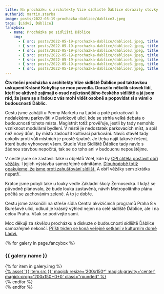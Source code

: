 ```yaml
---
title: Na procházku s architekty Vize sídliště Ďáblice dorazily stovky lidí
authorId: martin.sterba
image: posts/2022-05-19-prochazka-dablice/dablice3.jpeg
tags: [Ládví, Ďáblice]
fancybox:
  - name: Procházka po sídlišti Ďáblice
    img:
      - { src: posts/2022-05-19-prochazka-dablice/dablice1.jpeg, title: Procházka po sídlišti Ďáblice }
      - { src: posts/2022-05-19-prochazka-dablice/dablice2.jpeg, title: Procházka po sídlišti Ďáblice }
      - { src: posts/2022-05-19-prochazka-dablice/dablice3.jpeg, title: Procházka po sídlišti Ďáblice }
      - { src: posts/2022-05-19-prochazka-dablice/dablice4.jpeg, title: Procházka po sídlišti Ďáblice }
      - { src: posts/2022-05-19-prochazka-dablice/dablice5.jpeg, title: Procházka po sídlišti Ďáblice }
      - { src: posts/2022-05-19-prochazka-dablice/dablice6.jpeg, title: Procházka po sídlišti Ďáblice }
      - { src: posts/2022-05-19-prochazka-dablice/dablice7.jpeg, title: Procházka po sídlišti Ďáblice }
---
```


**Čtvrteční procházka s architekty Vize sídliště Ďáblice pod taktovkou uskupení Krásné Kobylisy se moc povedla. Dorazilo několik stovek lidí, kteří se aktivně zajímají o osud nejkrásnějšího českého sídliště a já jsem rád, že jsem se s řadou z vás mohl vidět osobně a popovídat si s vámi o budoucnosti Ďáblic.**

Cestu jsme zahájili u Penny Marketu na Ládví a poté pokračovali k nedalekému parkovišti v Davídkově ulici, kde se strhla velká debata o budoucnosti tohoto místa. Magistrát totiž prověřuje, jestli by tady nemohlo vzniknout modulární bydlení. V místě je nedostatek parkovacích míst, a spíš než nový dům, by místo zasloužit kultivaci parkování. Navíc stavět tady cokoliv proti vůli místních je prostě špatně. Je třeba najít takové řešení, které bude vyhovovat všem. Studie Vize Sídliště Ďáblice tady navíc s žádnou stavbou nepočítá, tak se do toho ani v budoucnu nepouštějme. 

V cestě jsme se zastavili také u objektů Včel, kde by [CPI chtěla postavit obří věžáky](https://praha8.pirati.cz/aktuality/na-sidliste-dablice-si-stale-brousi-zuby-developer.html). I jejich výstavbu samozřejmě odmítáme. [Dlouhodobě totiž opakujeme, že jsme proti zahušťování sídlišť.](https://praha8.pirati.cz/aktuality/sidliste-nezahustovat-nejsou-polevka-nove-byty-patri-na-brownfieldy.html) A obří věžáky sem zkrátka nepatří. 

Krátce jsme pobyli také u louky vedle Základní školy Žernosecká. I když se původně plánovalo, že bude louka zastavěná, návrh Metropolitního plánu počítá se zachováním zeleně. A to je dobře. 

Cestu jsme zakončili na střeše sídla Centra akvizičních programů Praha 8 v Burešově ulici, odkud je krásný výhled nejen na celé sídliště Ďáblice, ale i na celou Prahu. Však se podívejte sami.

Moc děkuji za skvělou procházku a diskuze o budoucnosti sídliště Ďáblice samozřejmě nekončí. [Příští týden se koná veřejné setkání v kulturním domě Ládví.](https://www.facebook.com/events/1171329296974774)

{% for galery in page.fancybox %}
<div class="mt-4">
  <h3>{{ galery.name }}</h3>
  <div class="grid grid-cols-4 gap-4">
  {% for item in galery.img %}
    <div class="">
      <a data-fancybox="gallery" href="{% asset '{{ item.src }}' @path %}" data-caption="{{ item.title }}">{% asset '{{ item.src }}' magick:resize='200x150^' magick:gravity='center' magick:crop='200x150+0+0' class="rounded" %}</a>
    </div>
  {% endfor %}
  </div>
</div>
{% endfor %}
